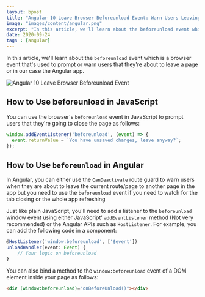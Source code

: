```yaml
---
layout: bpost
title: "Angular 10 Leave Browser Beforeunload Event: Warn Users Leaving your App"
image: "images/content/angular.png"
excerpt: "In this article, we'll learn about the beforeunload event which is a browser event that's used to prompt or warn users that they're about to leave a page or in our case the Angular app"
date: 2020-09-24
tags : [angular]
---
```


In this article, we'll learn about the `beforeunload` event which is a browser event that's used to prompt or warn users that they're about to leave a page or in our case the Angular app. 

![Angular 10 Leave Browser Beforeunload Event](htpps://www.techiediaries.com/assets/images/angular-beforeunload.jpeg)

## How to Use beforeunload in JavaScript

You can use the browser's `beforeunload` event in JavaScript to prompt
 users that they're going to close the page as follows:

```js
window.addEventListener('beforeunload', (event) => {
  event.returnValue = `You have unsaved changes, leave anyway?`;
});
```

## How to Use `beforeunload` in Angular

In Angular, you can either use the `CanDeactivate` route guard to warn users when they are about to leave the current route/page to another page in the app but you need to use the `beforeunload` event if you need to watch for the tab closing or the whole app refreshing

Just like plain JavaScript, you'll need to add a listener to the `beforeunload` window event using either JavaScript' `addEventListener` method (Not very recommended) or the Angular APIs such as `HostListener`. For example, you can add the following code in a component:

```ts
@HostListener('window:beforeunload', ['$event'])
unloadHandler(event: Event) {
	// Your logic on beforeunload
}
```

You can also bind a method to the `window:beforeunload` event of a DOM element inside your page as follows:

```html
<div (window:beforeunload)="onBeforeUnload()"></div>
```


